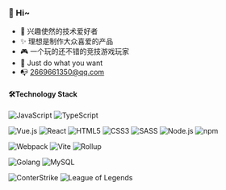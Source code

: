 
### 🤗 Hi~
- 🎈 兴趣使然的技术爱好者
- ✨ 理想是制作大众喜爱的产品
- 🎮 一个玩的还不错的竞技游戏玩家
- 🤔 Just do what you want
- 📭 2669661350@qq.com



#### 🛠️Technology Stack
![JavaScript](https://img.shields.io/badge/JavaScript-%23323330.svg?logo=javascript&logoColor=%23F7DF1E&style=flat-square)
![TypeScript](https://img.shields.io/badge/TypeScript-%23007acc.svg?logo=typescript&logoColor=white&style=flat-square)

<img src="https://img.shields.io/badge/Vue.js-%2335495e.svg?logo=Vue.js&logoColor=%234fc08d&style=flat-square" alt="Vue.js" /> <img src="https://img.shields.io/badge/React-%2320232a.svg?logo=React&logoColor=%2361dafb&style=flat-square" alt="React" /> <img src="https://img.shields.io/badge/Html5-%23e34f26.svg?logo=html5&logoColor=white&style=flat-square" alt="HTML5" /> <img src="https://img.shields.io/badge/CSS3-%231572b6.svg?logo=css3&logoColor=white&style=flat-square" alt="CSS3" /> <img src="https://img.shields.io/badge/Sass-%23CC6699.svg?logo=sass&logoColor=white&style=flat-square" alt="SASS" /> <img src="https://img.shields.io/badge/Node.js-%2343853d.svg?logo=node.js&logoColor=white&style=flat-square" alt="Node.js" /> <img src="https://img.shields.io/badge/NPM-%23cb0000.svg?logo=npm&logoColor=white&style=flat-square" alt="npm" /> 

<img src="https://img.shields.io/badge/Webpack-%231e72b3.svg?logo=Webpack&logoColor=white&style=flat-square" alt="Webpack" /> <img src="https://img.shields.io/badge/-Vite-%23646CFF?style=flat-square&logo=vite&logoColor=ffffff" alt="Vite" > <img src="https://img.shields.io/badge/Rollup-%23EC4A3F.svg?logo=rollup.js&logoColor=white&style=flat-square" alt="Rollup" > 


<img src="https://img.shields.io/badge/Golang-%23000000.svg?logo=goland&logoColor=white&style=flat-square" alt="Golang" /> <img src="https://img.shields.io/badge/MySQL-%234479a1.svg?logo=MySQL&logoColor=white&style=flat-square" alt="MySQL" /> 

<img src="https://img.shields.io/badge/ConterStrike-%23323330.svg?logo=Counter-Strike&logoColor=white&style=flat-square" alt="ConterStrike">
<img src="https://img.shields.io/badge/League of Legends-%231572b6.svg?logo=data:image/png;base64,iVBORw0KGgoAAAANSUhEUgAAABAAAAAQCAYAAAAf8/9hAAAABGdBTUEAALGPC/xhBQAAACBjSFJN
AAB6JgAAgIQAAPoAAACA6AAAdTAAAOpgAAA6mAAAF3CculE8AAAABmJLR0QA/wD/AP+gvaeTAAAD
BUlEQVQ4ywXBTWtcVRzA4d+595x77p07kzuTycu0EatSK6ZV1I2oXahF6EZEFEQQuhK/gS6krly5
9gu4FdwIdmMQjJWArVoJqKixiUlo02Qy73Pf/8fnUR+9u753bjlJCvHQOmQ4mZBmKYHx0LrGR4Er
iJoRJvBRrqIUxUIjYmc/HenlhVb386/H8cmsRWwPmM9SnOfwVEAjgLk6R0UH7acoCurCwznHamvI
tSuh1rX2q+MpHI8e4s3X4I2nHeMHY5qx8MVmwG3vVdJkHcl24fQQdBdGY9zJl5R1p9ImXsUG9+H5
t7ixt8sl8xnX3nuGo7nj1sYLLL30CsPZiNl4GUyMVB4uirHjFYKoiZ5nGa6YQf8mefcCdw9LUvHI
bIzunUEaEVoBTuNMiUoFVx/hRsJkOkD3hwOc8yETPD8CJRhVggehpDQalmFV4YIIHcZIC2Q+AMk5
PRngNW2BROfBPovMSrS2RIHGlSXlSZ98NGWeCxgPlTRwgQ+5UFQ1cWTwPFJqZYHHUaf38J1DdEwt
CuUqoqbFJgndR7r01lp4UQt/9WHQIcYXdF0UkI/ApeC3qSQjy3NM3MT5DXKvhUliKr9gsL9PuXWL
qP6PxaUONQM8XwqcCNgO1EsgJSiFjQMGO99z8OM25v6U4R9Dxhu/sHBwg6vtb0jTLtZU6MgaPJlC
ZwpZmzyHPC/QbU2Y/UB2c5v+T2fxGwtcTEZ8+sGUrfQy3/YvYO3PaGMVyrZg0eB2/0TZmvEkI+vv
8OFVS3+eYcO7nF9VPPdUj0uXn+Dj6x1M0qWRtNF4glJteFCyVmzw8osJzWJGIBXvvP0kvbZBasFT
FYuPdtjaE7b/OctKe4I2ProSSzHbhTvXWXvsNjvpGf7aHCH+IrVLaTY0YSvGCy3hryWbd2roXUEG
XzEfHaGj0NdLvYuwss7f9ev89p0gs9+pzTrKm6KXV8HlqMSAqtAiJOpfloMUG1qtJy7sf/K+rub5
PUwA9fyUan5MKbuIQFkK1AI4tPHwKSnF0ek0ORzGo/8Bgrtusx1kJV8AAAAldEVYdGRhdGU6Y3Jl
YXRlADIwMjItMDktMTRUMTY6MTU6NDkrMDA6MDCkh9RtAAAAJXRFWHRkYXRlOm1vZGlmeQAyMDIy
LTA5LTE0VDE2OjE1OjQ5KzAwOjAw1dps0QAAACh0RVh0ZGF0ZTp0aW1lc3RhbXAAMjAyMi0wOS0x
NFQxNjoxNTo0OSswMDowMILPTQ4AAAAASUVORK5CYII=&style=flat-square" alt="League of Legends">
